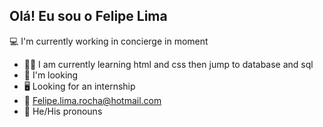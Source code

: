 ## Olá! Eu sou o Felipe Lima

💻 I'm currently working in concierge in moment
- 👨‍💻 I am currently learning html and css then jump to database and sql
- 👥 I'm looking
- 🖥 Looking for an internship
- 📧 Felipe.lima.rocha@hotmail.com
- 🚶 He/His pronouns

